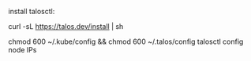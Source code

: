 install talosctl:

curl -sL https://talos.dev/install | sh



chmod 600 ~/.kube/config && chmod 600 ~/.talos/config
talosctl config node IPs